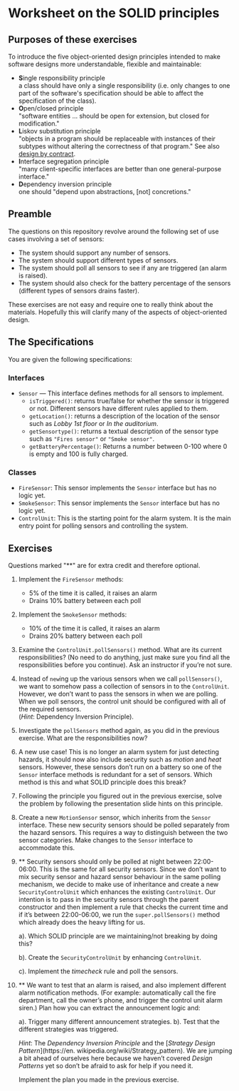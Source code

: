 # Worksheet on the SOLID principles

## Purposes of these exercises

To introduce the five object-oriented design principles intended to make software designs more understandable, flexible and maintainable:

+ **S**ingle responsibility principle<br/>
	a class should have only a single responsibility (i.e. only changes to one part of the 
	software's specification should be able to affect the specification of the class).
+ **O**pen/closed principle<br/>
	"software entities … should be open for extension, but closed for modification."
+ **L**iskov substitution principle<br/>
	"objects in a program should be replaceable with instances of their subtypes without altering the 
	correctness of that program." 
	See also [design by contract](https://en.wikipedia.org/wiki/Design_by_contract).
+ **I**nterface segregation principle<br/>
	"many client-specific interfaces are better than one general-purpose interface."
+ **D**ependency inversion principle<br/>
	one should "depend upon abstractions, [not] concretions."
	
## Preamble

The questions on this repository revolve around the following set of use cases involving a set of sensors:
+ The system should support any number of sensors.
+ The system should support different types of sensors.
+ The system should poll all sensors to see if any are triggered (an alarm is raised).
+ The system should also check for the battery percentage of the sensors 
	(different types of sensors drains faster).

These exercises are not easy and require one to really think about the materials. 
Hopefully this will clarify many of the aspects of object-oriented design.

## The Specifications

You are given the following specifications:

### Interfaces

+ `Sensor` — This interface defines methods for all sensors to implement. 
	+ `isTriggered()`: returns true/false for whether the sensor is triggered or not. 
		Different sensors have different rules applied to them.
	+ `getLocation()`: returns a description of the location of the sensor such as *Lobby 1st floor* or 
		*In the auditorium*.
	+ `getSensortype()`: returns a textual description of the sensor type such as `"Fires sensor"`
		or `"Smoke sensor"`.
	+ `getBatteryPercentage()`: Returns a number between 0-100 where 0 is empty and 100 is fully charged.
	
### Classes

+ `FireSensor`: This sensor implements the `Sensor` interface but has no logic yet.
+ `SmokeSensor`: This sensor implements the `Sensor` interface but has no logic yet. 
+ `ControlUnit`: This is the starting point for the alarm system. 
	It is the main entry point for polling sensors and controlling the system.
	
## Exercises

Questions marked "**" are for extra credit and therefore optional.

1. Implement the `FireSensor` methods:
	+ 5% of the time it is called, it raises an alarm
	+ Drains 10% battery between each poll
	
2. Implement the `SmokeSensor` methods:
	+ 10% of the time it is called, it raises an alarm 
	+ Drains 20% battery between each poll

3. Examine the `ControlUnit.pollSensors()` method. 
	What are its current responsibilities? 
	(No need to do anything, just make sure you find all the responsibilities before you continue). 
	Ask an instructor if you’re not sure.

4. Instead of `new`ing up the various sensors when we call `pollSensors()`, 
	we want to somehow pass a collection of sensors in to the `ControlUnit`. 
	However, we don’t want to pass the sensors in when we are polling. 
	When we poll sensors, the control unit should be configured with all of the required sensors. <br/>
	(*Hint*: Dependency Inversion Principle).

5. Investigate the `pollSensors` method again, as you did in the previous exercise. 
	What are the responsibilities now?

6. A new use case! This is no longer an alarm system for just detecting hazards, it should now also 
	include security such as *motion* and *heat* sensors. 
	However, these sensors don’t run on a battery so one of the `Sensor` interface methods is 
	redundant for a set of sensors. 
	Which method is this and what SOLID principle does this break?

7. Following the principle you figured out in the previous exercise, solve the problem 
	by following the presentation slide hints on this principle.
	
8. Create a new `MotionSensor` sensor, which inherits from the `Sensor` interface. 
	These new security sensors should be polled separately from the hazard sensors. 
	This requires a way to distinguish between the two sensor categories. 
	Make changes to the `Sensor` interface to accommodate this.
	
9. ** Security sensors should only be polled at night between 22:00-06:00. 
	This is the same for all security sensors. 
	Since we don’t want to mix security sensor and hazard sensor behaviour in the same polling mechanism, 
	we decide to make use of inheritance and create a new `SecurityControlUnit` which enhances the 
	existing `ControlUnit`. 
	Our intention is to pass in the security sensors through the parent constructor and then implement a 
	rule that checks the current time and if it’s between 22:00-06:00, 
	we run the `super.pollSensors()` method which already does the heavy lifting for us.
	
	a). Which SOLID principle are we maintaining/not breaking by doing this?
	
	b). Create the `SecurityControlUnit` by enhancing `ControlUnit`.
	
	c). Implement the *timecheck* rule and poll the sensors.
	
10. ** We want to test that an alarm is raised, and also implement different alarm notification methods.
	(For example: automatically call the fire department, call the owner’s phone, and trigger the control 
	unit alarm siren.) 
	Plan how you can extract the announcement logic and:
	
	a). Trigger many different announcement strategies. 
	b). Test that the different strategies was triggered.
	
	*Hint*: The *Dependency Inversion Principle* and the [*Strategy Design Pattern*](https://en. wikipedia.org/wiki/Strategy_pattern). 
	We are jumping a bit ahead of ourselves here because we haven’t covered *Design Patterns* yet so 
	don’t be afraid to ask for help if you need it.
	
	Implement the plan you made in the previous exercise.